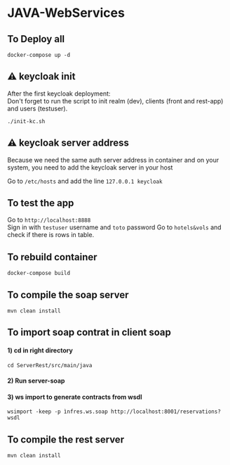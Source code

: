 # JAVA-WebServices

## To Deploy all
 
`docker-compose up -d`

## ⚠ keycloak init

After the first keycloak deployment:\
Don't forget to run the script to init realm (dev), clients (front and rest-app) and users (testuser).

`./init-kc.sh`

## ⚠ keycloak server address

Because we need the same auth server address in container and on your system, you need to add the keycloak server in your host  

Go to `/etc/hosts` and add the line `127.0.0.1 keycloak`

## To test the app

Go to `http://localhost:8888` \
Sign in with `testuser` username and `toto` password
Go to `hotels&vols` and check if there is rows in table.

## To rebuild container

`docker-compose build`

## To compile the soap server

`mvn clean install`

## To import soap contrat in client soap

#### 1) cd in right directory

`cd ServerRest/src/main/java`

#### 2) Run server-soap


#### 3) ws import to generate contracts from wsdl
`wsimport -keep -p ìnfres.ws.soap http://localhost:8001/reservations?wsdl`

## To compile the rest server

`mvn clean install`

